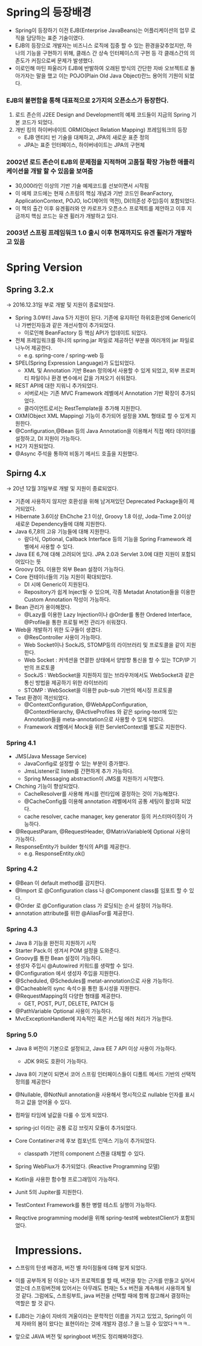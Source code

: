 # Spring의 등장배경

- Spring이 등장하기 이전 EJB(Enterprise JavaBeans)는 어플리케이션의 업무 로직을 담당하는 표준 기술이였다.
- EJB의 등장으로 개발자는 비즈니스 로직에 집중 할 수 있는 환경을갖추었지만, 하나의 기능을 구현하기 위해, 클래스 간 상속 인터페이스의 구현 등 각 클래스간의 의존도가 커짐으로써 문제가 발생했다.
- 이로인해 마틴 파울러가 EJB에 반발하여 오래된 방식의 간단한 자바 오브젝트로 돌아가자는 말을 했고 이는 POJO(Plain Old Java Object)란느 용어의 기원이 되었다.

### EJB의 불편함을 통해 대표적으로 2가지의 오픈소스가 등장한다.

1. 로드 존슨의 J2EE Design and Development의 예제 코드들이 지금의 Spring 기본 코드가 되었다.
2. 개빈 킹의 하이버네이트 ORM(Object Relation Mapping)  프레임워크의 등장
   - EJB 엔티티 빈 기술을 대체하고, JPA의 새로운 표준 정의
   - JPA는 표준 인터페이스, 하이버네이트는 JPA의 구현체

### 2002년 로드 존슨이 EJB의 문제점을 지적하며 고품질 확장 가능한 애플리케이션을 개발 할 수 있음을 보여줌

- 30,000라인 이상의 기반 기술 예제코드를 선보이면서 시작됨
- 이 에제 코드에는 현재 스프링의 핵심 개념과 기반 코드인 BeanFactory, ApplicationContext, POJO, IoC(제어의 역전), DI(의존성 주입)등이 포함되었다.
- 이 책의 출간 이후 유겐휠러와 얀 카로프가 오픈소스 프로젝트를 제안하고 이후 지금까지 핵심 코드는 유겐 휠러가 개발하고 있다.

### 2003년 스프링 프레임워크 1.0 출시 이후 현재까지도 유겐 휠러가 개발하고 있음

# Spring Version

## Spring 3.2.x

→ 2016.12.31일 부로 개발 및 지원이 종료되었다.

- Spring 3.0부터 Java 5가 지원이 된다. 기존에 유지하던 하위호환성에 Generic이나 가변인자등과 같은 개선사항이 추가되었다.
    - 이로인해 BeanFactory 등 핵심 API가 업데이트 되었다.
- 전체 프레임워크를 하나의 spring.jar 파일로 제공하던 부분을 여러개의 jar 파일로 나누어 제공한다.
    - e.g. spring-core / spring-web 등
- SPEL(Spring Expression Language)가 도입되었다.
    - XML 및 Annotation 기반 Bean 정의에서 사용할 수 있게 되었고, 외부 프로퍼티 파일이나 환경 변수에서 값을 가져오기 쉬워졌다.
- REST API에 대한 지워니 추가되었다.
    - 서버로서는 기존 MVC Framework 레벨에서 Annotation 기반 확장이 추가되었다.
    - 클라이언트로서는 RestTemplate을 추가해 지원한다.
- OXM(Object XML Mapping) 기능이 추가되어 설정을 XML 형태로 할 수 있게 지원한다.
- @Configuration,@Bean 등의 Java Annotation을 이용해서 직접 메타 데이터를 설정하고, DI 지원이 가능하다.
- H2가 지원되었다.
- @Async 주석을 통하여 비동기 메서드 호출을 지원했다.

## Spirng 4.x

→ 20년 12월 31일부로 개발 및 지원이 종료되었다.

- 기존에 사용하지 않지만 호환성을 위해 남겨져있던 Deprecated Package들이 제거되었다.
- Hibernate 3.6이상 EhChche 2.1 이상, Groovy 1.8 이상, Joda-Time 2.0이상 새로운 Dependency들에 대해 지원한다.
- Java 6,7,8의 고유 기능들에 대해 지원한다.
    - 람다식, Optional, Callback Interface 등의 기능을 Spring Framework 레벨에서 사용할 수 있다.
- Java EE 6,7에 대해 고려되어 있다. JPA 2.0과 Servlet 3.0에 대한 지원이 포함되어있다는 뜻
- Groovy DSL 이용한 외부 Bean 설정이 가능하다.
- Core 컨테이너들의 기능 지원이 확대되었다.
    - DI 시에 Generic이 지원된다.
    - Repository가 쉽게 Inject될 수 있으며, 각종 Metadat Anotation들을 이용한 Custom Annotation 작성이 가능하다.
- Bean 관리가 용이해졌다.
    - @Lazy를 이용한 Lazy Injection이나 @Order를 통한 Ordered Interface, @Profile을 통한 프로필 버전 관리가 쉬워졌다.
- Web을 개발하기 위한 도구들이 생겼다.
    - @ResController 사용이 가능하다.
    - Web Socket이나 SockJS, STOMP등의 라이브러리 및 프로토콜을 같이 지원한다.
    - Web Socket : 커넥션을 연결한 상태에서 양방향 통신을 할 수 있는 TCP/IP 기반의 프로토콜
    - SockJS : WebSocket을 지원하지 않는 브라우저에서도 WebSocket과 같은 통신 방법을 제공하기 위한 라이브러리
    - STOMP : WebSocket을 이용한 pub-sub 기반의 메시징 프로토콜
- Test 환경이 객선되었다.
    - @ContextConfiguration, @WebAppConfiguration, @ContextHierarchy, @ActiveProfiles 와 같은 spring-text에 있는 Annotation들을 meta-annotation으로 사용할 수 있게 되었다.
    - Framework 레벨에서 Mock을 위한 ServletContext를 별도로 지원한다.

### Spring 4.1

- JMS(Java Message Service)
    - JavaConfig로 설정할 수 있는 부분이 증가했다.
    - JmsListener로 listen를 간편하게 추가 가능하다.
    - Spring Messaging abstraction이 JMS를 지원하기 시작했다.
- Chching 기능이 향상되었다.
    - CacheResolver를 사용해 캐시를 런타입에 결정하는 것이 가능해졌다.
    - @CacheConfig를 이용해 annotation 레벨에서의 공통 세팅이 활성화 되었다.
    - cache resolver, cache manager, key generator 등의 커스터마이징이 가능하다.
- @RequestParam, @RequestHeader, @MatrixVariable에 Optional 사용이 가능하다.
- ResponseEntity가 builder 형식의 API를 제공한다.
    - e.g. ResponseEntity.ok()

### Spring 4.2

- @Bean 이 default method를 감지한다.
- @Import 로 @Configuration class 나 @Component class를 임포트 할 수 있다.
- @Order 로 @Configuration class 가 로딩되는 순서 설정이 가능하다.
- annotation attribute를 위한 @AliasFor를 제공한다.

### Spring 4.3

- Java 8 기능을 완전히 지원하기 시작
- Starter Pack.이 생겨서 POM 설정을 도와준다.
- Groovy를 통한 Bean 설정이 가능하다.
- 생성자 주입시 @Autowired 키워드를 생략할 수 있다.
- @Configuration 에서 생성자 주입을 지원한다.
- @Scheduled, @Schedules를 metat-annotation으로 사용 가능하다.
- @Cacheable의 sync 속석ㅇ을 통한 동시성을 지원한다.
- @RequestMapping의 다양한 형태를 제공한다.
    - GET, POST, PUT, DELETE, PATCH 등
- @PathVariable Optional 사용이 가능하다.
- MvcExceptionHandler에 지속적인 혹은 커스텀 에러 처리가 가능한다.

### Spring 5.0

- Java 8 버전이 기본으로 설정되고, Java EE 7 API 이상 사용이 가능하다.
    - JDK 9와도 호환이 가능하다.
- Java 8이 기본이 되면서 코어 스프링 인터페이스들이 디폴트 메서드 기반의 선택적 정의를 제공한다
- @Nullable, @NotNull annotation을 사용해서 명시적으로 nullable 인자를 표시하고 값을 얻어올 수 있다.
- 컴파일 타임에 널값을 다룰 수 있게 되었다.
- spring-jcl 이라는 공통 로깅 브릿지 모듈이 추가되었다.
- Core Contatinerㄹ에 후보 컴포넌트 인덱스 기능이 추가되었다.
    - classpath 기반의 component 스캔을 대체할 수 있다.
- Spring WebFlux가 추가되었다. (Reactive Programming 모델)
- Kotlin을 사용한 함수형 프로그래밍이 가능하다.
- Junit 5의 Jupiter를 지원한다.
- TestContext Framework를 통한 병렬 테스트 실행이 가능하다.
- Reqctive programming model을 위해 spring-test에 webtestClient가 포함되었다.

  

  # **Impressions.**

- 스프링의 탄생 배경과, 버전 별 차이점들에 대해 알게 되었다.
- 이를 공부하게 된 이유는 내가 프로젝트를 할 때, 버전을 찾는 근거를 만들고 싶어서 였는데 스프링버전에 있어서는 아무래도 현재는 5.x 버전을 계속해서 사용하게 될 것 같다. 그럼에도, 스프링부트, java 버전을 선택할 때에 함께 참고해서 결정하는 역할은 할 것 같다.
- EJB라는 기술이 자바의 겨울이라는 문학적인 이름을 가지고 있었고, Spring이 이제 자바의 봄이 왔다는 표현이라는 것에 개발자 갬성..? 을 느낄 수 있었다ㅋㅋㅋ..
- 앞으로 JAVA 버전 및 springboot 버전도 정리해봐야겠다.

